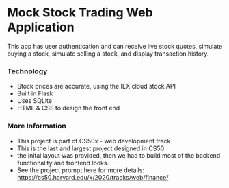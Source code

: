 # Mock Stock Trading Web Application
This app has user authentication and can receive live stock quotes, simulate buying a stock, simulate selling a stock, and display transaction history.

### Technology
- Stock prices are accurate, using the IEX cloud stock API
- Built in Flask
- Uses SQLite
- HTML & CSS to design the front end

### More Information
- This project is part of CS50x - web development track
- This is the last and largest project designed in CS50
- the inital layout was provided, then we had to build most of the backend functionality and frontend looks. 
- See the project prompt here for more details: https://cs50.harvard.edu/x/2020/tracks/web/finance/
